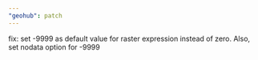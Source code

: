 ```yaml
---
"geohub": patch
---
```


fix: set -9999 as default value for raster expression instead of zero. Also, set nodata option for -9999
